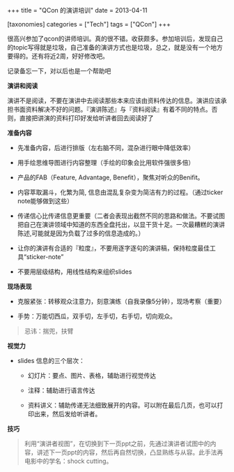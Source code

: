 +++
title = "QCon 的演讲培训"
date = 2013-04-11

[taxonomies]
categories = ["Tech"]
tags = ["QCon"]
+++

很高兴参加了qcon的讲师培训。真的很不错。收获颇多。参加培训后，发现自己的topic写得就是垃圾，自己准备的演讲方式也是垃圾，总之，就是没有一个地方要得的。还有将近2周，好好修改吧。

记录备忘一下，对以后也是一个帮助吧

__演讲和阅读__

演讲不是阅读，不要在演讲中去阅读那些本来应该由资料传达的信息。演讲应该承担书面资料解决不好的问题。『演讲陈述』与『资料阅读』有着不同的特点。否则，直接把讲演的资料打印好发给听讲者回去阅读好了

__准备内容__

- 先准备内容，后进行排版（左右脑不同，混杂进行眼中降低效率）

- 用手绘思维导图进行内容整理（手绘的印象会比用软件强很多倍）

- 产品的FAB（Feature, Advantage, Benefit），聚焦对听众的Benifit。

- 内容萃取漏斗，化繁为简, 信息由混乱复杂变为简洁有力的过程。（通过ticker note能够做到这些）

- 传递信心比传递信息更重要（二者会表现出截然不同的思路和做法。不要试图把自己在演讲领域中知道的东西全盘托出，以显干货十足。一次最糟糕的演讲陈述,可能就是因为负载了过多的信息造成的。）

- 让你的演讲有合适的『粒度』，不要用逐字逐句的演讲稿，保持粒度最佳工具“sticker-note”

- 不要用层级结构，用线性结构来组织slides

__现场表现__

- 克服紧张：转移观众注意力，刻意演练（自我录像5分钟），现场考察（重要）

- 手势：万能切西瓜，双手切，左手切，右手切，切向观众。
> 忌讳：揣兜，扶臂

__视觉力__

- slides 信息的三个层次： 

    - 幻灯片：要点、图片、表格，辅助进行视觉传达

    - 注释：辅助进行语言传达

    - 资料讲义：辅助传递无法细致展开的内容。可以附在最后几页，也可以打印出来，然后发给听讲者。

**技巧**
> 利用“演讲者视图”，在切换到下一页ppt之前，先通过演讲者试图中的内容，讲述下一页ppt的内容，然后再自然切换，凸显熟练与从容。此手法再电影中的学名：shock cutting。


